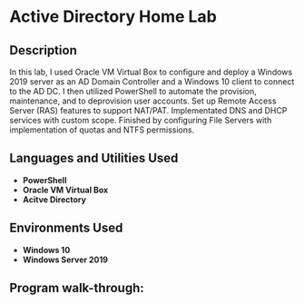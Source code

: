<h1>Active Directory Home Lab</h1>

<h2>Description</h2>
In this lab, I used Oracle VM Virtual Box to configure and deploy a Windows 2019 server as an AD Domain Controller and a Windows 10 client to connect to the AD DC. I then utilized PowerShell to automate the provision, maintenance, and to deprovision user accounts.	Set up Remote Access Server (RAS) features to support NAT/PAT. Implementated DNS and DHCP services with custom scope. Finished by configuring File Servers with implementation of quotas and NTFS permissions.

<br />


<h2>Languages and Utilities Used</h2>

- <b>PowerShell</b> 
- <b>Oracle VM Virtual Box</b>
- <b>Acitve Directory </b>

<h2>Environments Used </h2>

- <b>Windows 10</b>
- <b>Windows Server 2019 </b>

<h2>Program walk-through:</h2>

<p align="center">



<!--
 ```diff
- text in red
+ text in green
! text in orange
# text in gray
@@ text in purple (and bold)@@
```
--!>
